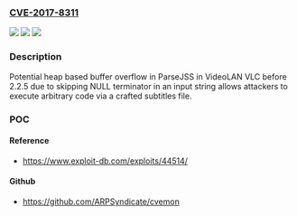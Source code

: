 ### [CVE-2017-8311](https://cve.mitre.org/cgi-bin/cvename.cgi?name=CVE-2017-8311)
![](https://img.shields.io/static/v1?label=Product&message=VLC&color=blue)
![](https://img.shields.io/static/v1?label=Version&message=%3C2.2.5%20&color=brightgreen)
![](https://img.shields.io/static/v1?label=Vulnerability&message=Allows%20attacker%20to%20execute%20arbitrary%20code.&color=brightgreen)

### Description

Potential heap based buffer overflow in ParseJSS in VideoLAN VLC before 2.2.5 due to skipping NULL terminator in an input string allows attackers to execute arbitrary code via a crafted subtitles file.

### POC

#### Reference
- https://www.exploit-db.com/exploits/44514/

#### Github
- https://github.com/ARPSyndicate/cvemon

